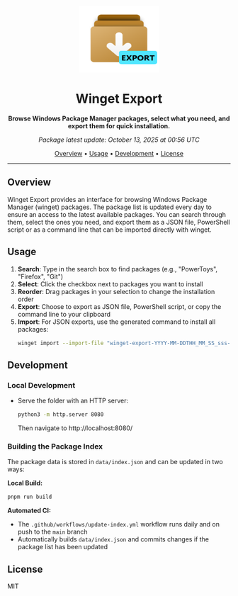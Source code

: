 <p align="center">
  <img src="Assets/winget-export-logo.svg" width="180" height="151" alt="Winget Export Logo">
</p>

<h1 align="center">Winget Export</h1>

<p align="center">
  <strong>Browse Windows Package Manager packages, select what you need, and export them for quick installation.</strong>
</p>

<p align="center">
  <em><!-- LAST_UPDATE_START -->Package latest update: October 13, 2025 at 00:56 UTC<!-- LAST_UPDATE_END --></em>
</p>

<p align="center">
  <a href="#overview">Overview</a> •
  <a href="#usage">Usage</a> •
  <a href="#development">Development</a> •
  <a href="#license">License</a>
</p>

---

## Overview

Winget Export provides an interface for browsing Windows Package Manager (winget) packages. The package list is updated every day to ensure an access to the latest available packages. You can search through them, select the ones you need, and export them as a JSON file, PowerShell script or as a command line that can be imported directly with winget.

## Usage

1. **Search**: Type in the search box to find packages (e.g., "PowerToys", "Firefox", "Git")
2. **Select**: Click the checkbox next to packages you want to install
3. **Reorder**: Drag packages in your selection to change the installation order
4. **Export**: Choose to export as JSON file, PowerShell script, or copy the command line to your clipboard
5. **Import**: For JSON exports, use the generated command to install all packages:
   ```bash
   winget import --import-file "winget-export-YYYY-MM-DDTHH_MM_SS_sss-00_00.json"
   ```

## Development

### Local Development

- Serve the folder with an HTTP server:
  ```bash
  python3 -m http.server 8080
  ```
  Then navigate to http://localhost:8080/

### Building the Package Index

The package data is stored in `data/index.json` and can be updated in two ways:

**Local Build:**
```bash
pnpm run build
```

**Automated CI:**
- The `.github/workflows/update-index.yml` workflow runs daily and on push to the `main` branch
- Automatically builds `data/index.json` and commits changes if the package list has been updated

## License

MIT